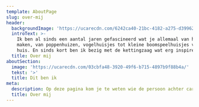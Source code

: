 ```yaml
---
template: AboutPage
slug: over-mij
header:
  backgroundImage: 'https://ucarecdn.com/6242ca40-21bc-4182-a275-d39962cdc7e6/'
  introText: >-
    Ik ben al sinds een aantal jaren gefascineerd wat je allemaal van hout kan
    maken, van poppenhuizen, vogelhuisjes tot kleine boomspeelhuisjes voor in
    huis. En sinds kort ben ik bezig met de kettingzaag wat erg inspirerend is.
  title: Over mij
aboutSection:
  image: 'https://ucarecdn.com/03cbfa48-3920-49f6-b715-4897b9f88b4a/'
  tekst: '>'
  title: Dit ben ik
meta:
  description: Op deze pagina kom je te weten wie de persoon achter carvingnico is
  title: Over mij
---
```


